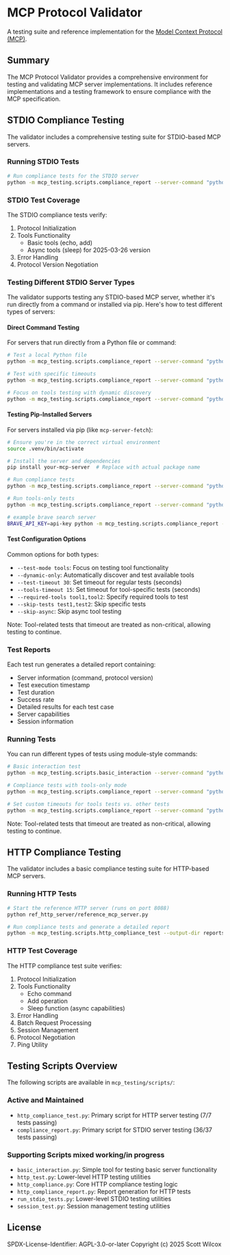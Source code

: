 # MCP Protocol Validator

A testing suite and reference implementation for the [Model Context Protocol (MCP)](https://github.com/modelcontextprotocol).

## Summary

The MCP Protocol Validator provides a comprehensive environment for testing and validating MCP server implementations. It includes reference implementations and a testing framework to ensure compliance with the MCP specification.


## STDIO Compliance Testing

The validator includes a comprehensive testing suite for STDIO-based MCP servers.

### Running STDIO Tests

```bash
# Run compliance tests for the STDIO server
python -m mcp_testing.scripts.compliance_report --server-command "python ref_stdio_server/stdio_server_2025_03_26.py" --protocol-version 2025-03-26
```

### STDIO Test Coverage

The STDIO compliance tests verify:
1. Protocol Initialization
2. Tools Functionality
   - Basic tools (echo, add)
   - Async tools (sleep) for 2025-03-26 version
3. Error Handling
4. Protocol Version Negotiation

### Testing Different STDIO Server Types

The validator supports testing any STDIO-based MCP server, whether it's run directly from a command or installed via pip. Here's how to test different types of servers:

#### Direct Command Testing

For servers that run directly from a Python file or command:

```bash
# Test a local Python file
python -m mcp_testing.scripts.compliance_report --server-command "python path/to/your/server.py" --protocol-version 2025-03-26

# Test with specific timeouts
python -m mcp_testing.scripts.compliance_report --server-command "python path/to/server.py" --protocol-version 2025-03-26 --test-timeout 30 --tools-timeout 15

# Focus on tools testing with dynamic discovery
python -m mcp_testing.scripts.compliance_report --server-command "python path/to/server.py" --protocol-version 2025-03-26 --test-mode tools --dynamic-only
```

#### Testing Pip-Installed Servers

For servers installed via pip (like `mcp-server-fetch`):

```bash
# Ensure you're in the correct virtual environment
source .venv/bin/activate

# Install the server and dependencies
pip install your-mcp-server  # Replace with actual package name

# Run compliance tests
python -m mcp_testing.scripts.compliance_report --server-command "python -m your_server_module" --protocol-version 2024-11-05

# Run tools-only tests
python -m mcp_testing.scripts.compliance_report --server-command "python -m your_server_module" --protocol-version 2024-11-05 --test-mode tools

# example brave search server
BRAVE_API_KEY=api-key python -m mcp_testing.scripts.compliance_report --server-command "npx -y @modelcontextprotocol/server-brave-search" --protocol-version 2024-11-05 
```

#### Test Configuration Options

Common options for both types:

- `--test-mode tools`: Focus on testing tool functionality
- `--dynamic-only`: Automatically discover and test available tools
- `--test-timeout 30`: Set timeout for regular tests (seconds)
- `--tools-timeout 15`: Set timeout for tool-specific tests (seconds)
- `--required-tools tool1,tool2`: Specify required tools to test
- `--skip-tests test1,test2`: Skip specific tests
- `--skip-async`: Skip async tool testing

Note: Tool-related tests that timeout are treated as non-critical, allowing testing to continue.

### Test Reports

Each test run generates a detailed report containing:
- Server information (command, protocol version)
- Test execution timestamp
- Test duration
- Success rate
- Detailed results for each test case
- Server capabilities
- Session information


### Running Tests

You can run different types of tests using module-style commands:

```bash
# Basic interaction test
python -m mcp_testing.scripts.basic_interaction --server-command "python -m mcp_server_fetch" --protocol-version 2024-11-05

# Compliance tests with tools-only mode
python -m mcp_testing.scripts.compliance_report --server-command "python -m mcp_server_fetch" --protocol-version 2024-11-05 --test-mode tools

# Set custom timeouts for tools tests vs. other tests
python -m mcp_testing.scripts.compliance_report --server-command "python -m mcp_server_fetch" --protocol-version 2024-11-05 --test-timeout 30 --tools-timeout 15
```

Note: Tool-related tests that timeout are treated as non-critical, allowing testing to continue.

## HTTP Compliance Testing

The validator includes a basic compliance testing suite for HTTP-based MCP servers.

### Running HTTP Tests

```bash
# Start the reference HTTP server (runs on port 8088)
python ref_http_server/reference_mcp_server.py

# Run compliance tests and generate a detailed report
python -m mcp_testing.scripts.http_compliance_test --output-dir reports
```

### HTTP Test Coverage

The HTTP compliance test suite verifies:

1. Protocol Initialization
2. Tools Functionality
   - Echo command
   - Add operation
   - Sleep function (async capabilities)
3. Error Handling
4. Batch Request Processing
5. Session Management
6. Protocol Negotiation
7. Ping Utility


## Testing Scripts Overview

The following scripts are available in `mcp_testing/scripts/`:

### Active and Maintained
- `http_compliance_test.py`: Primary script for HTTP server testing (7/7 tests passing)
- `compliance_report.py`: Primary script for STDIO server testing (36/37 tests passing)

### Supporting Scripts mixed working/in progress
- `basic_interaction.py`: Simple tool for testing basic server functionality
- `http_test.py`: Lower-level HTTP testing utilities
- `http_compliance.py`: Core HTTP compliance testing logic
- `http_compliance_report.py`: Report generation for HTTP tests
- `run_stdio_tests.py`: Lower-level STDIO testing utilities
- `session_test.py`: Session management testing utilities

## License

SPDX-License-Identifier: AGPL-3.0-or-later
Copyright (c) 2025 Scott Wilcox

